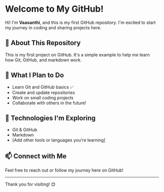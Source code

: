 # Welcome to My GitHub!

Hi! I'm **Vaasanthi**, and this is my first GitHub repository. I'm excited to start my journey in coding and sharing projects here.

## 📌 About This Repository

This is my first project on GitHub. It's a simple example to help me learn how Git, GitHub, and markdown work.

## 🚀 What I Plan to Do

- Learn Git and GitHub basics ✅
- Create and update repositories
- Work on small coding projects
- Collaborate with others in the future!

## 🔧 Technologies I'm Exploring

- Git & GitHub
- Markdown
- [Add other tools or languages you're learning]

## 📫 Connect with Me

Feel free to reach out or follow my journey here on GitHub!

---

Thank you for visiting! 😊

